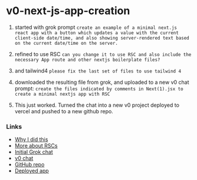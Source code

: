 # v0-next-js-app-creation

1. started with grok prompt
`create an example of a minimal next.js react app with a button which updates a value with the current client-side date/time, and also showing server-rendered text based on the current date/time on the server.`

2. refined to use RSC
`can you change it to use RSC and also include the necessary App route and other nextjs boilerplate files?`

3. and tailwind4
`please fix the last set of files to use tailwind 4`

4. downloaded the resulting file from grok, and uploaded to a new v0 chat prompt:
`create the files indicated by comments in Next(1).jsx to create a minimal nextjs app with RSC`

5. This just worked. Turned the chat into a new v0 project deployed to vercel and pushed to a new github repo.

### Links

- [Why I did this](https://grok.com/share/bGVnYWN5_88294704-dbde-48da-b253-4ec60df55c3d)
- [More about RSCs](https://nextjs.org/docs/app/building-your-application/rendering/composition-patterns)
- [Initial Grok chat](https://grok.com/share/bGVnYWN5_692dfbef-1bb9-4480-9f62-0a79a364891c)
- [v0 chat](https://v0.dev/chat/next-js-app-creation-Ch5o7lUJBPN)
- [GitHub repo](https://github.com/jldec/v0-next-js-app-creation)
- [Deployed app](https://v0-next-js-app-creation-phi.vercel.app/)
